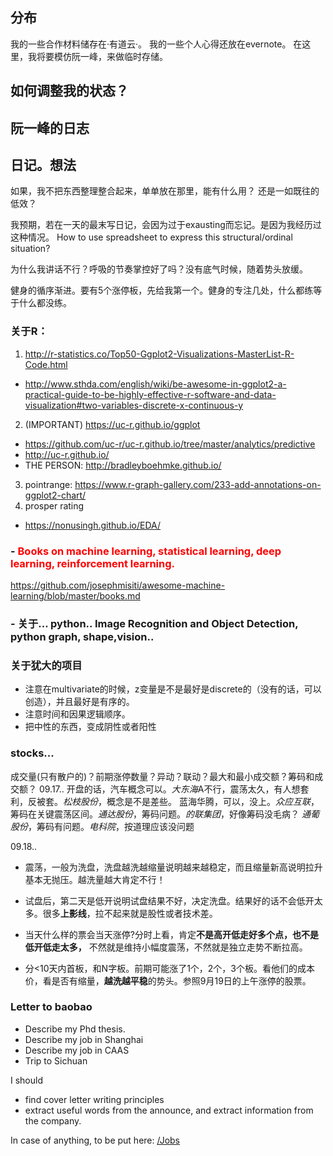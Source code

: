 ## 分布

我的一些合作材料储存在·有道云·。
我的一些个人心得还放在evernote。
在这里，我将要模仿阮一峰，来做临时存储。

## 如何调整我的状态？

## 阮一峰的日志

## 日记。想法

如果，我不把东西整理整合起来，单单放在那里，能有什么用？ 还是一如既往的低效？

我预期，若在一天的最末写日记，会因为过于exausting而忘记。是因为我经历过这种情况。
How to use spreadsheet to express this structural/ordinal situation?

为什么我讲话不行？呼吸的节奏掌控好了吗？没有底气时候，随着势头放缓。

健身的循序渐进。要有5个涨停板，先给我第一个。健身的专注几处，什么都练等于什么都没练。


### 关于R： 

1. http://r-statistics.co/Top50-Ggplot2-Visualizations-MasterList-R-Code.html
  - http://www.sthda.com/english/wiki/be-awesome-in-ggplot2-a-practical-guide-to-be-highly-effective-r-software-and-data-visualization#two-variables-discrete-x-continuous-y
2. (IMPORTANT) https://uc-r.github.io/ggplot
  - https://github.com/uc-r/uc-r.github.io/tree/master/analytics/predictive
  - http://uc-r.github.io/
  - THE PERSON: http://bradleyboehmke.github.io/
3. pointrange:  https://www.r-graph-gallery.com/233-add-annotations-on-ggplot2-chart/
4. prosper rating
  - https://nonusingh.github.io/EDA/

### - <font color = 'red'>Books on machine learning, statistical learning, deep learning, reinforcement learning. </font>
https://github.com/josephmisiti/awesome-machine-learning/blob/master/books.md


### - 关于... python.. Image Recognition and Object Detection, python graph, shape,vision..

### 关于犹大的项目
- 注意在multivariate的时候，z变量是不是最好是discrete的（没有的话，可以创造），并且最好是有序的。
- 注意时间和因果逻辑顺序。
- 把中性的东西，变成阴性或者阳性

### stocks...
成交量(只有散户的)？前期涨停数量？异动？联动？最大和最小成交额？筹码和成交额？
09.17.. 开盘的话，汽车概念可以。*大东海*A不行，震荡太久，有人想套利，反被套。*松枝股份*，概念是不是差些。
蓝海华腾，可以，没上。*众应互联*，筹码在关键震荡区间。*通达股份*，筹码问题。*的联集团*，好像筹码没毛病？
*通葡股份*，筹码有问题。*电科院*，按道理应该没问题

09.18..
- 震荡，一般为洗盘，洗盘越洗越缩量说明越来越稳定，而且缩量新高说明拉升基本无抛压。越洗量越大肯定不行！
- 试盘后，第二天是低开说明试盘结果不好，决定洗盘。结果好的话不会低开太多。很多**上影线**，拉不起来就是股性或者技术差。
- 当天什么样的票会当天涨停?分时上看，肯定**不是高开低走好多个点，也不是低开低走太多，** 不然就是维持小幅度震荡，不然就是独立走势不断拉高。

- 分<10天内首板，和N字板。前期可能涨了1个，2个，3个板。看他们的成本价，看是否有缩量，**越洗越平稳**的势头。参照9月19日的上午涨停的股票。

### Letter to baobao

- Describe my Phd thesis.
- Describe my job in Shanghai
- Describe my job in CAAS
- Trip to Sichuan

I should
- find cover letter writing principles
- extract useful words from the announce, and extract information from the company. 

In case of anything, to be put here: [/Jobs](https://github.com/gigileu4182/Jobs/blob/master/README.md)


